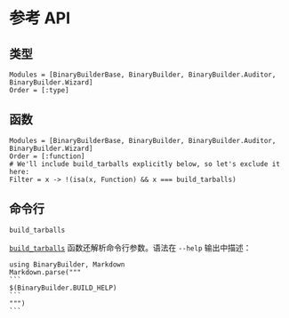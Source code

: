 # 参考 API

## 类型

```@autodocs
Modules = [BinaryBuilderBase, BinaryBuilder, BinaryBuilder.Auditor, BinaryBuilder.Wizard]
Order = [:type]
```

## 函数

```@autodocs
Modules = [BinaryBuilderBase, BinaryBuilder, BinaryBuilder.Auditor, BinaryBuilder.Wizard]
Order = [:function]
# We'll include build_tarballs explicitly below, so let's exclude it here:
Filter = x -> !(isa(x, Function) && x === build_tarballs)
```

## 命令行

```@docs
build_tarballs
```

[`build_tarballs`](@ref) 函数还解析命令行参数。语法在 `--help` 输出中描述：

````@eval
using BinaryBuilder, Markdown
Markdown.parse("""
```
$(BinaryBuilder.BUILD_HELP)
```
""")
```


